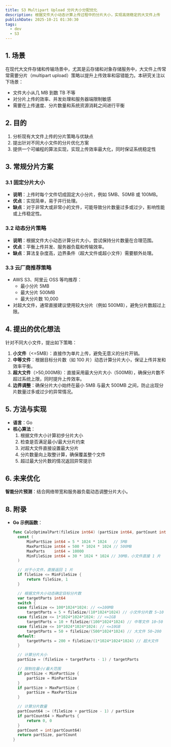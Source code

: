 ```yaml
---
title: S3 Multipart Upload 分片大小分配优化
description: 根据文件大小动态计算上传过程中的分片大小，实现高效稳定的大文件上传
publishDate: 2025-10-21 01:30:30
tags:
  - dev
  - S3
---
```


## 1. 场景

在现代大文件存储和传输场景中，尤其是云存储和对象存储服务中，大文件上传常常需要分片（multipart upload）策略以提升上传效率和容错能力。本研究关注以下场景：

- 文件大小从几 MB 到数 TB 不等
- 对分片上传的效率、并发处理和服务器端限制敏感
- 需要在上传速度、分片数量和系统资源消耗之间进行平衡

## 2. 目的

1. 分析现有大文件上传的分片策略与优缺点
2. 提出针对不同大小文件的分片优化方案
3. 提供一个可编程的算法实现，实现上传效率最大化，同时保证系统稳定性

## 3. 常规分片方案

### 3.1 固定分片大小

- **说明**：上传时每个文件切成固定大小分片，例如 5MB、50MB 或 100MB。
- **优点**：实现简单，易于并行处理。
- **缺点**：对于非常大或非常小的文件，可能导致分片数量过多或过少，影响性能或上传稳定性。

### 3.2 动态分片策略

- **说明**：根据文件大小动态计算分片大小，尝试保持分片数量在合理范围。
- **优点**：平衡上传并发、服务器负载和传输效率。
- **缺点**：算法复杂度高，边界条件（超大文件或超小文件）需要额外处理。

### 3.3 云厂商推荐策略

- AWS S3、阿里云 OSS 等均推荐：
  - 最小分片 5MB
  - 最大分片 500MB
  - 最大分片数 10,000
- 对超大文件，通常直接建议使用较大分片（例如 500MB），避免分片数超过上限。

## 4. 提出的优化想法

针对不同大小文件，提出如下策略：

1. **小文件**（<=5MB）：直接作为单片上传，避免无意义的分片开销。
2. **中等文件**：根据目标分片数（如 100 片）动态计算分片大小，保证上传并发和效率平衡。
3. **超大文件**（>50,000MB）：直接采用最大分片大小（500MB），确保分片数不超过系统上限，同时提升上传效率。
4. **边界调整**：确保分片大小始终在最小 5MB 与最大 500MB 之间，防止出现分片数量过多或过少的异常情况。

## 5. 方法与实现

- **语言**：Go
- **核心算法**：
  1. 根据文件大小计算初步分片大小
  2. 检查是否满足最小/最大分片约束
  3. 对超大文件直接设置最大分片
  4. 分片数量向上取整计算，确保覆盖整个文件
  5. 超过最大分片数的情况返回异常提示

## 6. 未来优化

**智能分片预测**：结合网络带宽和服务器负载动态调整分片大小。

## 8. 附录

- **Go 示例函数**：

  ```go
  func CalcOptimalPart(fileSize int64) (partSize int64, partCount int) {
  	const (
  		MinPartSize int64 = 5 * 1024 * 1024   // 5MB
  		MaxPartSize int64 = 500 * 1024 * 1024 // 500MB
  		MaxParts    int64 = 10000
  		MinFileSize int64 = 30 * 1024 * 1024 // 30MB，小文件直接 1 片
  	)

  	// 对于小文件，直接返回 1 片
  	if fileSize <= MinFileSize {
  		return fileSize, 1
  	}

  	// 根据文件大小动态确定目标分片数
  	var targetParts int64
  	switch {
  	case fileSize <= 100*1024*1024: // <=100MB
  		targetParts = 5 + fileSize/(10*1024*1024) // 小文件分片数 5~10
  	case fileSize <= 1*1024*1024*1024: // <=1GB
  		targetParts = 10 + fileSize/(100*1024*1024) // 中等文件 10~50
  	case fileSize <= 10*1024*1024*1024: // <=10GB
  		targetParts = 50 + fileSize/(500*1024*1024) // 大文件 50~200
  	default:
  		targetParts = 200 + fileSize/(1*1024*1024*1024) // 超大文件
  	}

  	// 计算分片大小
  	partSize = (fileSize + targetParts - 1) / targetParts

  	// 限制在最小/最大范围
  	if partSize < MinPartSize {
  		partSize = MinPartSize
  	}
  	if partSize > MaxPartSize {
  		partSize = MaxPartSize
  	}

  	// 计算分片数量
  	partCount64 := (fileSize + partSize - 1) / partSize
  	if partCount64 > MaxParts {
  		return 0, 0
  	}
  	partCount = int(partCount64)
  	return partSize, partCount
  }
  ```
